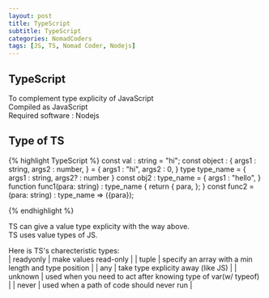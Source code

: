 ```yaml
---
layout: post
title: TypeScript
subtitle: TypeScript
categories: NomadCoders
tags: [JS, TS, Nomad Coder, Nodejs]
---
```


## TypeScript
To complement type explicity of JavaScript  
Compiled as JavaScript  
Required software : Nodejs  

## Type of TS
{% highlight TypeScript %}
const val : string = "hi";
const object : {
    args1 : string,
    args2 : number,
} = {
    args1 : "hi",
    args2 : 0,
}
type type_name = {
    args1 : string,
    args2? : number
}
const obj2 : type_name = {
    args1 : "hello",
}
function func1(para: string) : type_name {
    return {
        para,
    };
}
const func2 = (para: string) : type_name => ({para});

{% endhighlight %}

TS can give a value type explicity with the way above.  
TS uses value types of JS.  

Here is TS's charecteristic types:  
| readyonly | make values read-only | 
| tuple | specify an array with a min length and type position | 
| any | take type explicity away (like JS) | 
| unknown | used when you need to act after knowing type of var(w/ typeof) | 
| never | used when a path of code should never run | 
